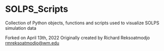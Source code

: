# SOLPS_Scripts
Collection of Python objects, functions and scripts used to visualize SOLPS simulation data

Forked on April 13th, 2022
Originally created by Richard Reksoatmodjo
rmreksoatmodjo@wm.edu
